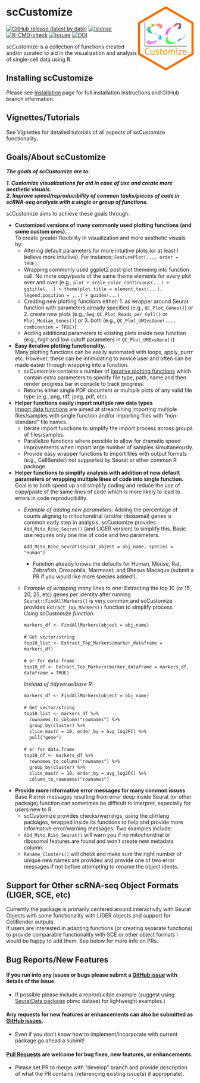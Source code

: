 
<style>
p.caption {
  font-size: 0.8em;
}
</style>

# scCustomize <img src="man/figures/scCustomize_Logo.svg" align="right" width="150"/>

[![GitHub release (latest by
date)](https://img.shields.io/github/v/release/samuel-marsh/scCustomize?color=gree)](https://github.com/samuel-marsh/scCustomize/releases)
[![license](https://img.shields.io/github/license/samuel-marsh/scCustomize)](https://github.com/samuel-marsh/scCustomize/blob/master/LICENSE.md)
[![R-CMD-check](https://github.com/samuel-marsh/scCustomize/actions/workflows/R-CMD-check.yaml/badge.svg)](https://github.com/samuel-marsh/scCustomize/actions/workflows/R-CMD-check.yaml)
[![issues](https://img.shields.io/github/issues/samuel-marsh/scCustomize)](https://github.com/samuel-marsh/scCustomize/issues)
[![DOI](https://zenodo.org/badge/411807769.svg)](https://zenodo.org/badge/latestdoi/411807769)

scCustomize is a collection of functions created and/or curated to aid
in the visualization and analysis of single-cell data using R.

## Installing scCustomize

Please see
[Installation](https://samuel-marsh.github.io/scCustomize/articles/Installation.html)
page for full installation instructions and GitHub branch information.

## Vignettes/Tutorials

See Vignettes for detailed tutorials of all aspects of scCustomize
functionality.

## Goals/About scCustomize

***The goals of scCustomize are to:***

***1. Customize visualizations for aid in ease of use and create more
aesthetic visuals.***  
***2. Improve speed/reproducibility of common tasks/pieces of code in
scRNA-seq analysis with a single or group of functions.***

scCustomize aims to achieve these goals through:

-   **Customized versions of many commonly used plotting functions (and
    some custom ones).**  
    To create greater flexibility in visualization and more aesthetic
    visuals by:
    -   Altering default parameters for more intuitive plots (or at
        least I believe more intuitive). For instance:
        `FeaturePlot(..., order = TRUE)`.  
    -   Wrapping commonly used ggplot2 post-plot themeing into function
        call. No more copy/paste of the same theme elements for every
        plot over and over (e.g.,
        `plot + scale_color_continuous(...) + ggtitle(...) + theme(plot.title = element_text(...), legend.position = ...) + guides(...)`  
    -   Creating new plotting functions either: 1. as wrapper around
        Seurat function with parameters already specified (e.g.,
        `QC_Plot_Genes()`) or 2. create new plots (e.g.,
        `Seq_QC_Plot_Reads_per_Cell()` or `Plot_Median_Genes()`) or 3.
        both (e.g., `QC_Plot_UMIvsGene(..., combination = TRUE)`).  
    -   Adding additional parameters to existing plots inside new
        function (e.g., high and low cutoff parameters in
        `QC_Plot_UMIvsGene()`)
-   **Easy iterative plotting functionality.**  
    Many plotting functions can be easily automated with loops, apply,
    purrr etc. However, these can be intimidating to novice user and
    often can be made easier through wrapping into a function.
    -   scCustomize contains a number of [iterative plotting
        functions](https://samuel-marsh.github.io/scCustomize/articles/Iterative_Plotting.html)
        which contain extra parameters to specify file type, path, name
        and then render progress bar in console to track progress.
    -   Returns either single PDF document or multiple plots of any
        valid file type (e.g., png, tiff, jpeg, pdf, etc).
-   **Helper functions easily import multiple raw data types**  
    [Import data
    functions](https://samuel-marsh.github.io/scCustomize/articles/Read_and_Write_Functions.html)
    are aimed at streamlining importing multiple files/samples with
    single function and/or importing files with “non-standard” file
    names.
    -   Iterate import functions to simplify the import process across
        groups of files/samples.
    -   Parallelize functions where possible to allow for dramatic speed
        improvements when import large number of samples simultaneously.
    -   Provide easy wrapper functions to import files with output
        formats (e.g., CellBender) not supported by Seurat or other
        common R package.
-   **Helper functions to simplify analysis with addition of new default
    parameters or wrapping multiple lines of code into single
    function.**  
    Goal is to both speed up and simplify coding and reduce the use of
    copy/paste of the same lines of code which is more likely to lead to
    errors in code reproducibility.
    -   *Example of adding new parameters:* Adding the percentage of
        counts aligning to mitochondrial (and/or ribosomal) genes is
        common early step in analysis. scCustomize provides
        `Add_Mito_Ribo_Seurat()` (and LIGER version) to simplify this.
        Basic use requires only one line of code and two parameters.

            Add_Mito_Ribo_Seurat(seurat_object = obj_name, species = "Human") 

        -   Function already knows the defaults for Human, Mouse, Rat,
            Zebrafish, Drosophila, Marmoset, and Rhesus Macaque (submit
            a PR if you would like more species added!).  

    -   *Example of wrapping many lines to one:* Extracting the top 10
        (or 15, 20, 25, etc) genes per identity after running
        `Seurat::FindAllMarkers()` is very common and scCustomize
        provides `Extract_Top_Markers()` function to simplify process.  
        *Using scCustomize function:*

            markers_df <- FindAllMarkers(object = obj_name)

            # Get vector/string
            top10_list <- Extract_Top_Markers(marker_dataframe = markers_df)

            # or for data.frame
            top10_df <- Extract_Top_Markers(marker_dataframe = markers_df, dataframe = TRUE)

        *Instead of tidyverse/base R:*

            markers_df <- FindAllMarkers(object = obj_name)

            # Get vector/string
            top10_list <- markers_df %>%
              rownames_to_column("rownames") %>%
              group_by(cluster) %>%
              slice_max(n = 10, order_by = avg_log2FC) %>%
              pull("gene")

            # or for data.frame
            top10_df <- markers_df %>%
              rownames_to_column("rownames") %>%
              group_by(cluster) %>%
              slice_max(n = 10, order_by = avg_log2FC) %>%
              column_to_rownames("rownames")
-   **Provide more informative error messages for many common issues**  
    Base R error messages resulting from error deep inside Seurat (or
    other package) function can sometimes be difficult to interpret,
    especially for users new to R.
    -   scCustomize provides checks/warnings, using the cli/rlang
        packages, wrapped inside its functions to help and provide more
        informative error/warning messages. Two examples include:  
    -   `Add_Mito_Ribo_Seurat()` will warn you if no mitochondrial or
        ribosomal features are found and won’t create new metadata
        column.  
    -   `Rename_Clusters()` will check and make sure the right number of
        unique new names are provided and provide one of two error
        messages if not before attempting to rename the object idents.

## Support for Other scRNA-seq Object Formats (LIGER, SCE, etc)

Currently the package is primarily centered around interactivity with
Seurat Objects with some functionality with LIGER objects and support
for CellBender outputs.  
If users are interested in adapting functions (or creating separate
functions) to provide comparable functionality with SCE or other object
formats I would be happy to add them. See below for more info on PRs.

## Bug Reports/New Features

#### If you run into any issues or bugs please submit a [GitHub issue](https://github.com/samuel-marsh/scCustomize/issues) with details of the issue.

-   If possible please include a reproducible example (suggest using
    [SeuratData package](https://github.com/satijalab/seurat-data) pbmc
    dataset for lightweight examples.)

#### Any requests for new features or enhancements can also be submitted as [GitHub issues](https://github.com/samuel-marsh/scCustomize/issues).

-   Even if you don’t know how to implement/incorporate with current
    package go ahead a submit!

#### [Pull Requests](https://github.com/samuel-marsh/scCustomize/pulls) are welcome for bug fixes, new features, or enhancements.

-   Please set PR to merge with “develop” branch and provide description
    of what the PR contains (referencing existing issue(s) if
    appropriate).
